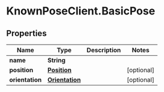 # KnownPoseClient.BasicPose

## Properties

Name | Type | Description | Notes
------------ | ------------- | ------------- | -------------
**name** | **String** |  | 
**position** | [**Position**](Position.md) |  | [optional] 
**orientation** | [**Orientation**](Orientation.md) |  | [optional] 


